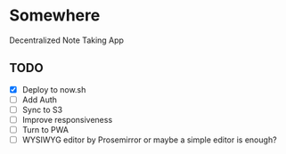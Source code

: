 # Somewhere

Decentralized Note Taking App

## TODO
- [X] Deploy to now.sh
- [ ] Add Auth
- [ ] Sync to S3
- [ ] Improve responsiveness
- [ ] Turn to PWA
- [ ] WYSIWYG editor by Prosemirror or maybe a simple editor is enough?
